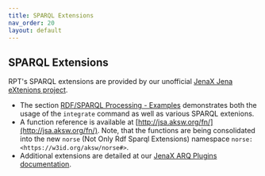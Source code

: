 ```yaml
---
title: SPARQL Extensions
nav_order: 20
layout: default
---
```


## SPARQL Extensions
RPT's SPARQL extensions are provided by our unofficial [JenaX Jena eXtenions project](https://scaseco.github.io/jenax/).

* The section [RDF/SPARQL Processing - Examples](examples/README.html) demonstrates both the usage of the `integrate` command as well as various SPARQL extenions.
* A function reference is available at [http://jsa.aksw.org/fn/](http://jsa.aksw.org/fn/).
  Note, that the functions are being consolidated into the new `norse` (Not Only Rdf Sparql Extensions) namespace `norse: <https://w3id.org/aksw/norse#>`.
* Additional extensions are detailed at our [JenaX ARQ Plugins documentation](https://scaseco.github.io/jenax/jenax-arq-parent/jenax-arq-plugins-parent/README.html).

